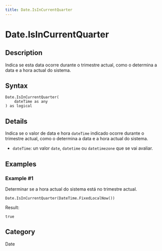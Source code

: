 ```yaml
---
title: Date.IsInCurrentQuarter
---
```


# Date.IsInCurrentQuarter


## Description

Indica se esta data ocorre durante o trimestre actual, como o determina a data e a hora actual do sistema.


## Syntax

```powerquery
Date.IsInCurrentQuarter(
    dateTime as any
) as logical
```


## Details

Indica se o valor de data e hora <code>dateTime</code> indicado ocorre durante o trimestre actual, como o determina a data e a hora actual do sistema.      <ul>      <li><code>dateTime</code>: un valor <code>date</code>, <code>datetime</code> ou <code>datetimezone</code> que se vai avaliar.</li>      </ul>


## Examples

### Example #1 
Determinar se a hora actual do sistema está no trimestre actual.
```powerquery
Date.IsInCurrentQuarter(DateTime.FixedLocalNow())
```

Result: 
```powerquery
true
```




## Category
Date
